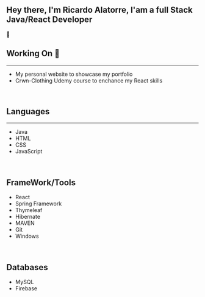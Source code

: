 ### <h2>Hey there, I'm Ricardo Alatorre, I'am a full Stack Java/React Developer </h2> 👋

<h2>Working On 🔭</h2>
<hr>
<ul>
  <li>My personal website to showcase my portfolio</li>
  <li>Crwn-Clothing Udemy course to enchance my React skills</li>
</ul>
<br>
<h2>Languages</h2>
<hr>
<ul>
  <li>Java</li>
  <li>HTML</li>
  <li>CSS</li>
  <li>JavaScript</li>
</ul>
<br>
<h2>FrameWork/Tools</h2>
<ul>
  <li>React</li>
  <li>Spring Framework</li>
  <li>Thymeleaf</li>
  <li>Hibernate</li>
  <li>MAVEN</li>
  <li>Git</li>
  <li>Windows</li>
</ul>
<br>
<h2>Databases</h2>
<ul>
  <li>MySQL</li>
  <li>Firebase</li>
</ul>



<!--
**MagicBaconDonuts/MagicBaconDonuts** is a ✨ _special_ ✨ repository because its `README.md` (this file) appears on your GitHub profile.

Here are some ideas to get you started:

- 🔭 I’m currently working on ...
- 🌱 I’m currently learning ...
- 👯 I’m looking to collaborate on ...
- 🤔 I’m looking for help with ...
- 💬 Ask me about ...
- 📫 How to reach me: ...
- 😄 Pronouns: ...
- ⚡ Fun fact: ...
-->
